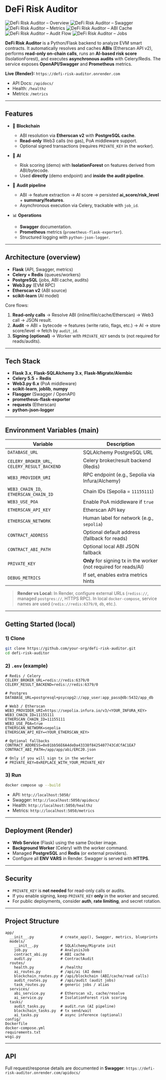 # DeFi Risk Auditor

![DeFi Risk Auditor – Overview](https://assets.example.com/screens/deFi-risk-auditor-overview.png)
![DeFi Risk Auditor – Swagger](https://assets.example.com/screens/deFi-risk-auditor-swagger.png)
![DeFi Risk Auditor – Metrics](https://assets.example.com/screens/deFi-risk-auditor-metrics.png)
![DeFi Risk Auditor – ABI Cache](https://assets.example.com/screens/deFi-risk-auditor-abi-cache.png)
![DeFi Risk Auditor – Audit Flow](https://assets.example.com/screens/deFi-risk-auditor-audit-flow.png)
![DeFi Risk Auditor – Jobs](https://assets.example.com/screens/deFi-risk-auditor-jobs.png)

**DeFi Risk Auditor** is a Python/Flask backend to analyze EVM smart contracts.
It automatically resolves and caches **ABIs** (Etherscan API v2), performs **read-only on-chain calls**, runs an **AI-based risk score** (IsolationForest), and executes **asynchronous audits** with Celery/Redis. The service exposes **OpenAPI/Swagger** and **Prometheus** metrics.

**Live (Render):** `https://defi-risk-auditor.onrender.com`

- API Docs: `/apidocs/`
- Health: `/healthz`
- Metrics: `/metrics`

---

## Features

- 🔗 **Blockchain**

  - ABI resolution via **Etherscan v2** with **PostgreSQL cache**.
  - **Read-only** Web3 calls (no gas), PoA middleware support.
  - Optional signed transactions (requires `PRIVATE_KEY` in the worker).

- 🤖 **AI**

  - Risk scoring (demo) with **IsolationForest** on features derived from ABI/bytecode.
  - Used **directly** (demo endpoint) and **inside the audit pipeline**.

- 🧪 **Audit pipeline**

  - ABI → feature extraction → AI score → persisted **ai_score/risk_level** + **summary/features**.
  - Asynchronous execution via Celery, trackable with `job_id`.

- 📊 **Operations**

  - **Swagger** documentation.
  - **Prometheus** metrics (`prometheus-flask-exporter`).
  - Structured logging with `python-json-logger`.

---

## Architecture (overview)

- **Flask** (API, Swagger, metrics)
- **Celery + Redis** (queues/workers)
- **PostgreSQL** (jobs, ABI cache, audits)
- **Web3.py** (EVM RPC)
- **Etherscan v2** (ABI source)
- **scikit-learn** (AI model)

Core flows:

1. **Read-only calls** → Resolve ABI (inline/file/cache/Etherscan) → Web3 call → JSON result.
2. **Audit** → ABI + bytecode → features (write ratio, flags, etc.) → AI → store score/level → fetch by `audit_id`.
3. **Signing (optional)** → Worker with `PRIVATE_KEY` sends tx (not required for reads/audits).

---

## Tech Stack

- **Flask 3.x**, **Flask-SQLAlchemy 3.x**, **Flask-Migrate/Alembic**
- **Celery 5.5** + **Redis**
- **Web3.py 6.x** (PoA middleware)
- **scikit-learn**, **joblib**, **numpy**
- **Flasgger** (Swagger / OpenAPI)
- **prometheus-flask-exporter**
- **requests** (Etherscan)
- **python-json-logger**

---

## Environment Variables (main)

| Variable                                     | Description                                                       |
| -------------------------------------------- | ----------------------------------------------------------------- |
| `DATABASE_URL`                               | SQLAlchemy PostgreSQL URL                                         |
| `CELERY_BROKER_URL`, `CELERY_RESULT_BACKEND` | Celery broker/result backend (Redis)                              |
| `WEB3_PROVIDER_URI`                          | RPC endpoint (e.g., Sepolia via Infura/Alchemy)                   |
| `WEB3_CHAIN_ID`, `ETHERSCAN_CHAIN_ID`        | Chain IDs (Sepolia = `11155111`)                                  |
| `WEB3_USE_POA`                               | Enable PoA middleware if `true`                                   |
| `ETHERSCAN_API_KEY`                          | Etherscan API key                                                 |
| `ETHERSCAN_NETWORK`                          | Human label for network (e.g., `sepolia`)                         |
| `CONTRACT_ADDRESS`                           | Optional default address (fallback for reads)                     |
| `CONTRACT_ABI_PATH`                          | Optional local ABI JSON fallback                                  |
| `PRIVATE_KEY`                                | **Only** for signing tx in the worker (not required for reads/AI) |
| `DEBUG_METRICS`                              | If set, enables extra metrics hints                               |

> **Render vs Local:** In Render, configure external URLs (`rediss://`, managed `postgres://`, HTTPS RPC).
> In local `docker-compose`, service names are used (`redis://redis:6379/0`, `db`, etc.).

---

## Getting Started (local)

### 1) Clone

```bash
git clone https://github.com/your-org/defi-risk-auditor.git
cd defi-risk-auditor
```

### 2) `.env` (example)

```env
# Redis / Celery
CELERY_BROKER_URL=redis://redis:6379/0
CELERY_RESULT_BACKEND=redis://redis:6379/0

# Postgres
DATABASE_URL=postgresql+psycopg2://app_user:app_pass@db:5432/app_db

# Web3 / Etherscan
WEB3_PROVIDER_URI=https://sepolia.infura.io/v3/<YOUR_INFURA_KEY>
WEB3_CHAIN_ID=11155111
ETHERSCAN_CHAIN_ID=11155111
WEB3_USE_POA=true
ETHERSCAN_NETWORK=sepolia
ETHERSCAN_API_KEY=<YOUR_ETHERSCAN_KEY>

# Optional fallbacks
CONTRACT_ADDRESS=0x01bb56E6A4deDa43338f8425407743CdCfAC1EA7
CONTRACT_ABI_PATH=/app/app/abi/ERC20.json

# Only if you will sign tx in the worker
# PRIVATE_KEY=0xREPLACE_WITH_YOUR_PRIVATE_KEY
```

### 3) Run

```bash
docker compose up --build
```

- API: `http://localhost:5050/`
- Swagger: `http://localhost:5050/apidocs/`
- Health: `http://localhost:5050/healthz`
- Metrics: `http://localhost:5050/metrics`

---

## Deployment (Render)

- **Web Service** (Flask) using the same Docker image.
- **Background Worker** (Celery) with the worker command.
- Managed **PostgreSQL** and **Redis** (or external providers).
- Configure all **ENV VARS** in Render. Swagger is served with **HTTPS**.

---

## Security

- `PRIVATE_KEY` is **not needed** for read-only calls or audits.
- If you enable signing, keep `PRIVATE_KEY` **only** in the worker and secured.
- For public deployments, consider **auth**, **rate limiting**, and secret rotation.

---

## Project Structure

```
app/
  __init__.py            # create_app(), Swagger, metrics, blueprints
  models/
    __init__.py          # SQLAlchemy/Migrate init
    job.py               # AnalysisJob
    contract_abi.py      # ABI cache
    audit.py             # ContractAudit
  routes/
    health.py            # /healthz
    ai_routes.py         # /api/ai (AI demo)
    blockchain_routes.py # /api/blockchain (ABI/cache/read calls)
    audit_routes.py      # /api/audit (audit jobs)
    task_routes.py       # generic jobs / alias
  services/
    abi_service.py       # Etherscan v2, cache/resolve
    ai_service.py        # IsolationForest risk scoring
  tasks/
    audit_tasks.py       # audit.run (AI pipeline)
    blockchain_tasks.py  # tx send/wait
    ai_tasks.py          # async inference (optional)
config/
Dockerfile
docker-compose.yml
requirements.txt
wsgi.py
```

---

## API

Full request/response details are documented in **Swagger**:
`https://defi-risk-auditor.onrender.com/apidocs/`
